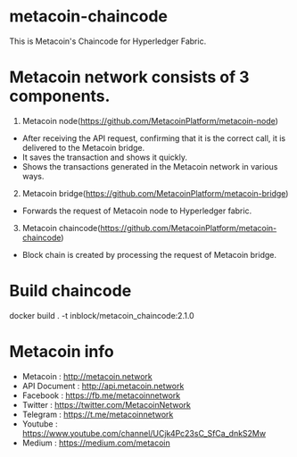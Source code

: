 # metacoin-chaincode

This is Metacoin's Chaincode for Hyperledger Fabric.


# Metacoin network consists of 3 components.

1. Metacoin node(https://github.com/MetacoinPlatform/metacoin-node)
- After receiving the API request, confirming that it is the correct call, it is delivered to the Metacoin bridge.
- It saves the transaction and shows it quickly.
- Shows the transactions generated in the Metacoin network in various ways.

2. Metacoin bridge(https://github.com/MetacoinPlatform/metacoin-bridge)
- Forwards the request of Metacoin node to Hyperledger fabric.

3. Metacoin chaincode(https://github.com/MetacoinPlatform/metacoin-chaincode)
- Block chain is created by processing the request of Metacoin bridge.


# Build chaincode
docker build . -t inblock/metacoin_chaincode:2.1.0


# Metacoin info
- Metacoin : http://metacoin.network
- API Document : http://api.metacoin.network
- Facebook : https://fb.me/metacoinnetwork
- Twitter : https://twitter.com/MetacoinNetwork
- Telegram : https://t.me/metacoinnetwork
- Youtube : https://www.youtube.com/channel/UCjk4Pc23sC_SfCa_dnkS2Mw
- Medium : https://medium.com/metacoin
